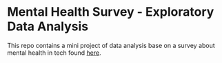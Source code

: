 # Mental Health Survey - Exploratory Data Analysis

This repo contains a mini project of data analysis  base on a survey about mental health in tech found [here](https://www.kaggle.com/osmi/mental-health-in-tech-survey).



